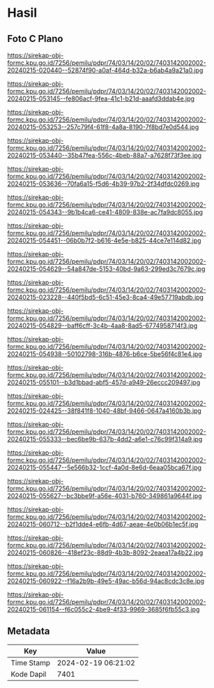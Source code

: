# Hasil

## Foto C Plano

https://sirekap-obj-formc.kpu.go.id/7256/pemilu/pdpr/74/03/14/20/02/7403142002002-20240215-020440--52874f90-a0af-464d-b32a-b6ab4a9a21a0.jpg

https://sirekap-obj-formc.kpu.go.id/7256/pemilu/pdpr/74/03/14/20/02/7403142002002-20240215-053145--fe806acf-9fea-41c1-b21d-aaafd3ddab4e.jpg

https://sirekap-obj-formc.kpu.go.id/7256/pemilu/pdpr/74/03/14/20/02/7403142002002-20240215-053253--257c79f4-61f8-4a8a-8190-7f8bd7e0d544.jpg

https://sirekap-obj-formc.kpu.go.id/7256/pemilu/pdpr/74/03/14/20/02/7403142002002-20240215-053440--35b47fea-556c-4beb-88a7-a7628f73f3ee.jpg

https://sirekap-obj-formc.kpu.go.id/7256/pemilu/pdpr/74/03/14/20/02/7403142002002-20240215-053636--70fa6a15-f5d6-4b39-97b2-2f34dfdc0269.jpg

https://sirekap-obj-formc.kpu.go.id/7256/pemilu/pdpr/74/03/14/20/02/7403142002002-20240215-054343--9b1b4ca6-ce41-4809-838e-ac7fa9dc8055.jpg

https://sirekap-obj-formc.kpu.go.id/7256/pemilu/pdpr/74/03/14/20/02/7403142002002-20240215-054451--06b0b7f2-b616-4e5e-b825-44ce7e114d82.jpg

https://sirekap-obj-formc.kpu.go.id/7256/pemilu/pdpr/74/03/14/20/02/7403142002002-20240215-054629--54a847de-5153-40bd-9a63-299ed3c7679c.jpg

https://sirekap-obj-formc.kpu.go.id/7256/pemilu/pdpr/74/03/14/20/02/7403142002002-20240215-023228--440f5bd5-6c51-45e3-8ca4-49e57719abdb.jpg

https://sirekap-obj-formc.kpu.go.id/7256/pemilu/pdpr/74/03/14/20/02/7403142002002-20240215-054829--baff6cff-3c4b-4aa8-8ad5-6774958714f3.jpg

https://sirekap-obj-formc.kpu.go.id/7256/pemilu/pdpr/74/03/14/20/02/7403142002002-20240215-054938--50102798-316b-4876-b6ce-5be56f4c81e4.jpg

https://sirekap-obj-formc.kpu.go.id/7256/pemilu/pdpr/74/03/14/20/02/7403142002002-20240215-055101--b3d1bbad-abf5-457d-a949-26eccc209497.jpg

https://sirekap-obj-formc.kpu.go.id/7256/pemilu/pdpr/74/03/14/20/02/7403142002002-20240215-024425--38f841f8-1040-48bf-9466-0647a4160b3b.jpg

https://sirekap-obj-formc.kpu.go.id/7256/pemilu/pdpr/74/03/14/20/02/7403142002002-20240215-055333--bec6be9b-637b-4dd2-a6e1-c76c99f314a9.jpg

https://sirekap-obj-formc.kpu.go.id/7256/pemilu/pdpr/74/03/14/20/02/7403142002002-20240215-055447--5e566b32-1ccf-4a0d-8e6d-6eaa05bca67f.jpg

https://sirekap-obj-formc.kpu.go.id/7256/pemilu/pdpr/74/03/14/20/02/7403142002002-20240215-055627--bc3bbe9f-a56e-4031-b760-349861a9644f.jpg

https://sirekap-obj-formc.kpu.go.id/7256/pemilu/pdpr/74/03/14/20/02/7403142002002-20240215-060712--b2f1dde4-e6fb-4d67-aeae-4e0b06b1ec5f.jpg

https://sirekap-obj-formc.kpu.go.id/7256/pemilu/pdpr/74/03/14/20/02/7403142002002-20240215-060826--418ef23c-88d9-4b3b-8092-2eaea17a4b22.jpg

https://sirekap-obj-formc.kpu.go.id/7256/pemilu/pdpr/74/03/14/20/02/7403142002002-20240215-060922--f16a2b9b-49e5-49ac-b56d-94ac8cdc3c8e.jpg

https://sirekap-obj-formc.kpu.go.id/7256/pemilu/pdpr/74/03/14/20/02/7403142002002-20240215-061154--f6c055c2-4be9-4f33-9969-3685f6fb55c3.jpg


## Metadata

| Key        | Value               |
| ---------- | ------------------- |
| Time Stamp | 2024-02-19 06:21:02 |
| Kode Dapil | 7401                |



